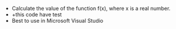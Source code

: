 - Calculate the value of the function f(x), where x is a real number.
- +this code have test 
- Best to use in Microsoft Visual Studio
